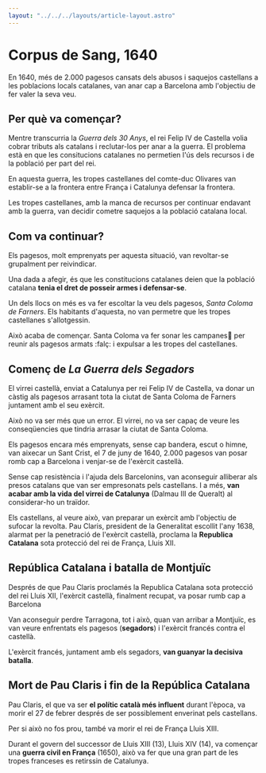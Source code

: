 ```yaml
---
layout: "../../../layouts/article-layout.astro"
---
```


# Corpus de Sang, 1640

En 1640, més de 2.000 pagesos cansats dels abusos i saquejos castellans a les poblacions locals catalanes, van anar cap a Barcelona amb l'objectiu de fer valer la seva veu.

## Per què va començar?

Mentre transcurria la _Guerra dels 30 Anys_, el rei Felip IV de Castella volia cobrar tributs als catalans i reclutar-los per anar a la guerra. El problema està en que les consitucions catalanes no permetien l'ús dels recursos i de la població per part del rei.

En aquesta guerra, les tropes castellanes del comte-duc Olivares van establir-se a la frontera entre França i Catalunya defensar la frontera.

Les tropes castellanes, amb la manca de recursos per continuar endavant amb la guerra, van decidir cometre saquejos a la població catalana local.

## Com va continuar?

Els pagesos, molt emprenyats per aquesta situació, van revoltar-se grupalment per reivindicar.

Una dada a afegir, és que les constitucions catalanes deien que la població catalana **tenia el dret de posseir armes i defensar-se**.

Un dels llocs on més es va fer escoltar la veu dels pagesos, _Santa Coloma de Farners_. Els habitants d'aquesta, no van permetre que les tropes castellanes s'allotgessin.

Això acaba de començar. Santa Coloma va fer sonar les campanes🔔 per reunir als pagesos armats :falç: i expulsar a les tropes del castellanes.

## Començ de _La Guerra dels Segadors_

El virrei castellà, enviat a Catalunya per rei Felip IV de Castella, va donar un càstig als pagesos arrasant tota la ciutat de Santa Coloma de Farners juntament amb el seu exèrcit.

Això no va ser més que un error. El virrei, no va ser capaç de veure les conseqüencies que tindria arrasar la ciutat de Santa Coloma.

Els pagesos encara més emprenyats, sense cap bandera, escut o himne, van aixecar un Sant Crist, el 7 de juny de 1640, 2.000 pagesos van posar romb cap a Barcelona i venjar-se de l'exèrcit castellà.

Sense cap resistència i l'ajuda dels Barcelonins, van aconseguir alliberar als presos catalans que van ser empresonats pels castellans. I a més, **van acabar amb la vida del virrei de Catalunya** (Dalmau III de Queralt) al considerar-ho un traïdor.

Els castellans, al veure això, van preparar un exèrcit amb l'objectiu de sufocar la revolta. Pau Claris, president de la Generalitat escollit l'any 1638, alarmat per la penetració de l'exèrcit castellà, proclama la **Republica Catalana** sota protecció del rei de França, Lluis XII.

## República Catalana i batalla de Montjuïc

Després de que Pau Claris proclamés la Republica Catalana sota protecció del rei Lluis XII, l'exèrcit castellà, finalment recupat, va posar rumb cap a Barcelona

Van aconseguir perdre Tarragona, tot i això, quan van arribar a Montjuïc, es van veure enfrentats els pagesos (**segadors**) i l'exèrcit francés contra el castellà.

L'exèrcit francés, juntament amb els segadors, **van guanyar la decisiva batalla**.

## Mort de Pau Claris i fin de la República Catalana

Pau Claris, el que va ser **el polític català més influent** durant l'època, va morir el 27 de febrer després de ser possiblement enverinat pels castellans.

Per si això no fos prou, també va morir el rei de França Lluis XIII.

Durant el govern del successor de Lluis XIII (13), Lluis XIV (14), va començar una **guerra civil en França** (1650), això va fer que una gran part de les tropes franceses es retirssin de Catalunya.


